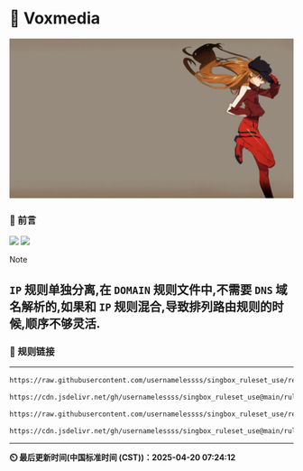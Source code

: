 
# 🧸 Voxmedia
![](https://raw.githubusercontent.com/usernamelessss/picture-bed/main/images/202504042256831.jpg)
### 📣 前言
![](https://shields.io/badge/-移除重复规则-ff69b4) ![](https://shields.io/badge/-IP&nbsp;规则单独存放不与&nbsp;DOMAIN&nbsp;等混合-green)
> [!NOTE]
**`IP` 规则单独分离,在 `DOMAIN` 规则文件中,不需要 `DNS` 域名解析的,如果和 `IP` 规则混合,导致排列路由规则的时候,顺序不够灵活.**
---

###  🔗 规则链接
---

```url
https://raw.githubusercontent.com/usernamelessss/singbox_ruleset_use/refs/heads/main/rule/Voxmedia/Voxmedia_No_IP.json
```

```url
https://cdn.jsdelivr.net/gh/usernamelessss/singbox_ruleset_use@main/rule/Voxmedia/Voxmedia_No_IP.json
```

```url
https://raw.githubusercontent.com/usernamelessss/singbox_ruleset_use/refs/heads/main/rule/Voxmedia/Voxmedia_No_IP.srs
```

```url
https://cdn.jsdelivr.net/gh/usernamelessss/singbox_ruleset_use@main/rule/Voxmedia/Voxmedia_No_IP.srs
```

---
**⏲️ 最后更新时间(中国标准时间 (CST))：2025-04-20 07:24:12**